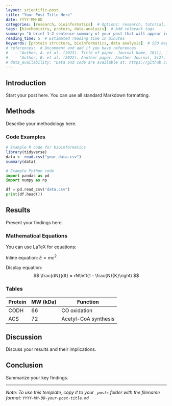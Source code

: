 ```yaml
---
layout: scientific-post
title: "Your Post Title Here"
date: YYYY-MM-DD
categories: [research, bioinformatics]  # Options: research, tutorial, analysis, review, methods
tags: [biochemistry, protein, data-analysis]  # Add relevant tags
summary: "A brief 1-2 sentence summary of your post that will appear in the blog listing."
reading_time: 5  # Estimated reading time in minutes
keywords: [protein structure, bioinformatics, data analysis]  # SEO keywords
# references:  # Uncomment and add if you have references
#   - "Author, A. et al. (2023). Title of paper. Journal Name, 10(1), 1-10."
#   - "Author, B. et al. (2022). Another paper. Another Journal, 5(2), 20-30."
# data_availability: "Data and code are available at: https://github.com/yourusername/repo"  # Uncomment if applicable
---
```


## Introduction

Start your post here. You can use all standard Markdown formatting.

## Methods

Describe your methodology here.

### Code Examples

```r
# Example R code for bioinformatics
library(tidyverse)
data <- read.csv("your_data.csv")
summary(data)
```

```python
# Example Python code
import pandas as pd
import numpy as np

df = pd.read_csv("data.csv")
print(df.head())
```

## Results

Present your findings here.

### Mathematical Equations

You can use LaTeX for equations:

Inline equation: $E = mc^2$

Display equation:
$$
\frac{dN}{dt} = rN\left(1 - \frac{N}{K}\right)
$$

### Tables

| Protein | MW (kDa) | Function |
|---------|----------|----------|
| CODH    | 66       | CO oxidation |
| ACS     | 72       | Acetyl-CoA synthesis |

## Discussion

Discuss your results and their implications.

## Conclusion

Summarize your key findings.

---

*Note: To use this template, copy it to your `_posts` folder with the filename format: `YYYY-MM-DD-your-post-title.md`*